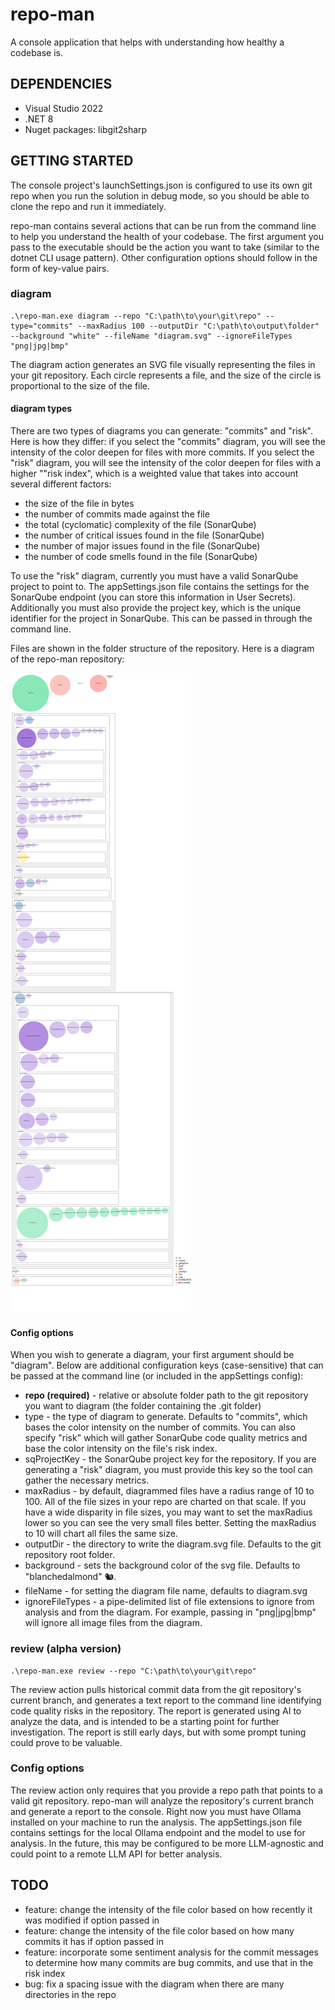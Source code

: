 # repo-man

A console application that helps with understanding how healthy a codebase is. 

## DEPENDENCIES

- Visual Studio 2022
- .NET 8
- Nuget packages: libgit2sharp

## GETTING STARTED

The console project's launchSettings.json is configured to use its own git repo when you run the solution in debug mode, 
so you should be able to clone the repo and run it immediately.

repo-man contains several actions that can be run from the command line to help you understand the health of your codebase.
The first argument you pass to the executable should be the action you want to take (similar to the dotnet CLI usage pattern).
Other configuration options should follow in the form of key-value pairs.

### diagram
```
.\repo-man.exe diagram --repo "C:\path\to\your\git\repo" --type="commits" --maxRadius 100 --outputDir "C:\path\to\output\folder" --background "white" --fileName "diagram.svg" --ignoreFileTypes "png|jpg|bmp"
```
The diagram action generates an SVG file visually representing the files in your git repository. 
Each circle represents a file, and the size of the circle is proportional to the size of the file. 

#### diagram types 
There are two types of diagrams you can generate: "commits" and "risk". Here is how they differ: 
if you select the "commits" diagram, you will see the intensity of the color deepen for files with more commits. 
If you select the "risk" diagram, you will see the intensity of the color deepen for files with a higher ""risk index", 
which is a weighted value that takes into account several different factors: 
* the size of the file in bytes
* the number of commits made against the file
* the total (cyclomatic) complexity of the file (SonarQube)
* the number of critical issues found in the file (SonarQube)
* the number of major issues found in the file (SonarQube)
* the number of code smells found in the file (SonarQube)

To use the "risk" diagram, currently you must have a valid SonarQube project to point to. The appSettings.json file contains 
the settings for the SonarQube endpoint (you can store this information in User Secrets). Additionally you must also provide 
the project key, which is the unique identifier for the project in SonarQube. This can be passed in through the command line. 

Files are shown in the folder structure of the repository. Here is a diagram of the repo-man repository: 

![Visualization of this repo](./diagram.svg)

#### Config options

When you wish to generate a diagram, your first argument should be "diagram".
Below are additional configuration keys (case-sensitive) that can be passed at the command line (or included in the appSettings config):

- **repo (required)** - relative or absolute folder path to the git repository you want to diagram (the folder containing the .git folder)
- type - the type of diagram to generate. Defaults to "commits", which bases the color intensity on the number of commits. You can also specify "risk" which will gather SonarQube code quality metrics and base the color intensity on the file's risk index.
- sqProjectKey - the SonarQube project key for the repository. If you are generating a "risk" diagram, you must provide this key so the tool can gather the necessary metrics.
- maxRadius - by default, diagrammed files have a radius range of 10 to 100. All of the file sizes in your repo are charted on that scale. If you have a wide disparity in file sizes, you may want to set the maxRadius lower so you can see the very small files better. Setting the maxRadius to 10 will chart all files the same size.
- outputDir - the directory to write the diagram.svg file. Defaults to the git repository root folder.
- background - sets the background color of the svg file. Defaults to "blanchedalmond" 🐿️.
- fileName - for setting the diagram file name, defaults to diagram.svg
- ignoreFileTypes - a pipe-delimited list of file extensions to ignore from analysis and from the diagram. For example, passing in "png|jpg|bmp" will ignore all image files from the diagram.

### review (alpha version)
```
.\repo-man.exe review --repo "C:\path\to\your\git\repo"
```
The review action pulls historical commit data from the git repository's current branch, and generates a text report to the command line
identifying code quality risks in the repository. The report is generated using AI to analyze the data, and is intended to be a starting
point for further investigation. The report is still early days, but with some prompt tuning could prove to be valuable. 

### Config options

The review action only requires that you provide a repo path that points to a valid git repository.
repo-man will analyze the repository's current branch and generate a report to the console. 
Right now you must have Ollama installed on your machine to run the analysis. 
The appSettings.json file contains settings for the local Ollama endpoint and the model to use for analysis.
In the future, this may be configured to be more LLM-agnostic and could point to a remote LLM API for better analysis. 


## TODO

- feature: change the intensity of the file color based on how recently it was modified if option passed in
- feature: change the intensity of the file color based on how many commits it has if option passed in
- feature: incorporate some sentiment analysis for the commit messages to determine how many commits are bug commits, and use that in the risk index
- bug: fix a spacing issue with the diagram when there are many directories in the repo
